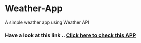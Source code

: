 # Weather-App
A simple weather app using Weather API
### Have a look at this link .. [Click here to check this APP](https://github.com/pavanisadineni/Weather-APP/blob/master/index.html)
